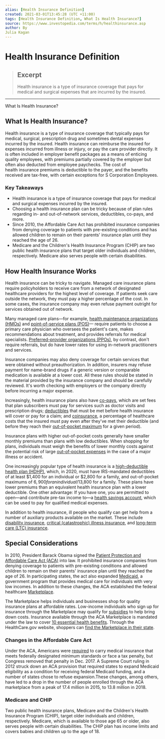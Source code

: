 ```yaml
---
alias: [Health Insurance Definition]
created: 2021-03-01T13:45:28 (UTC +11:00)
tags: [Health Insurance Definition, What Is Health Insurance?]
source: https://www.investopedia.com/terms/h/healthinsurance.asp
author: By
Julia Kagan
---
```


# Health Insurance Definition

> ## Excerpt
> Health insurance is a type of insurance coverage that pays for medical and surgical expenses that are incurred by the insured.

---

What Is Health Insurance?
## What Is Health Insurance?

Health insurance is a type of insurance coverage that typically pays for medical, surgical, prescription drug and sometimes dental expenses incurred by the insured. Health insurance can reimburse the insured for expenses incurred from illness or injury, or pay the care provider directly. It is often included in employer benefit packages as a means of enticing quality employees, with premiums partially covered by the employer but often also deducted from employee paychecks. The cost of health insurance premiums is deductible to the payer, and the benefits received are tax-free, with certain exceptions for S Corporation Employees.

### Key Takeaways

-   Health insurance is a type of insurance coverage that pays for medical and surgical expenses incurred by the insured.
-   Choosing a health insurance plan can be tricky because of plan rules regarding in- and out-of-network services, deductibles, co-pays, and more.
-   Since 2010, the Affordable Care Act has prohibited insurance companies from denying coverage to patients with pre-existing conditions and has allowed children to remain on their parents' insurance plan until they reached the age of 26.
-   Medicare and the Children's Health Insurance Program (CHIP) are two public health insurance plans that target older individuals and children, respectively. Medicare also serves people with certain disabilities.

## How Health Insurance Works

Health insurance can be tricky to navigate. Managed care insurance plans require policyholders to receive care from a network of designated healthcare providers for the highest level of coverage. If patients seek care outside the network, they must pay a higher percentage of the cost. In some cases, the insurance company may even refuse payment outright for services obtained out of network.

Many managed care plans—for example, [health maintenance organizations (HMOs)](https://www.investopedia.com/terms/h/hmo.asp) and [point-of-service plans (POS)](https://www.investopedia.com/terms/p/pointofservice-plan-pos.asp)— require patients to choose a primary care physician who oversees the patient's care, makes recommendations about treatment, and provides referrals for medical specialists. [Preferred-provider organizations (PPOs)](https://www.investopedia.com/terms/p/preferred-provider-organization.asp), by contrast, don't require referrals, but do have lower rates for using in-network practitioners and services.

Insurance companies may also deny coverage for certain services that were obtained without preauthorization. In addition, insurers may refuse payment for name-brand drugs if a generic version or comparable medication is available at a lower cost. All these rules should be stated in the material provided by the insurance company and should be carefully reviewed. It's worth checking with employers or the company directly before incurring a major expense.

Increasingly, health insurance plans also have [co-pays](https://www.investopedia.com/terms/c/copay.asp), which are set fees that plan subscribers must pay for services such as doctor visits and prescription drugs; [deductibles](https://www.investopedia.com/health-insurance-deductible-4773113) that must be met before health insurance will cover or pay for a claim; and [coinsurance](https://www.investopedia.com/terms/c/coinsurance.asp), a percentage of healthcare costs that the insured must pay even after they've met their deductible (and before they reach their [out-of-pocket maximum](https://www.investopedia.com/terms/o/outofpocket-limit.asp) for a given period).

Insurance plans with higher out-of-pocket costs generally have smaller monthly premiums than plans with low deductibles. When shopping for plans, individuals must weigh the benefits of lower monthly costs against the potential risk of large [out-of-pocket expenses](https://www.investopedia.com/terms/o/outofpocket.asp) in the case of a major illness or accident.

One increasingly popular type of health insurance is a [high-deductible health plan (HDHP)](https://www.investopedia.com/terms/h/hdhp.asp), which, in 2020, must have IRS-mandated deductibles of at least $1,400 for an individual or $2,800 for a family, and out-of-pocket maximums of $6,900 for an individual/$13,800 for a family. These plans have lower premiums than an equivalent health insurance plan with a lower deductible. One other advantage: If you have one, you are permitted to open—and contribute pre-tax income to—a [health savings account](https://www.investopedia.com/terms/h/hsa.asp), which can be used to pay for qualified medical expenses.

In addition to health insurance, ill people who qualify can get help from a number of auxiliary products available on the market. These include [disability insurance](https://www.investopedia.com/terms/d/disability-insurance.asp), [critical (catastrophic) illness insurance](https://www.investopedia.com/articles/personal-finance/010416/critical-illness-insurance-who-needs-it.asp), and [long-term care (LTC) insurance](https://www.investopedia.com/terms/l/ltcinsurance.asp).

## Special Considerations

In 2010, President Barack Obama signed the [Patient Protection and Affordable Care Act (ACA)](https://www.investopedia.com/terms/a/affordable-care-act.asp) into law. It prohibited insurance companies from denying coverage to patients with pre-existing conditions and allowed children to remain on their parents' insurance plan until they reached the age of 26. In participating states, the act also expanded [Medicaid](https://www.investopedia.com/terms/m/medicaid.asp), a government program that provides medical care for individuals with very low incomes. In addition to these changes, the ACA established the federal healthcare [Marketplace](https://www.healthcare.gov/glossary/marketplace/).

The Marketplace helps individuals and businesses shop for quality insurance plans at affordable rates. Low-income individuals who sign up for insurance through the Marketplace may qualify for [subsidies](https://www.investopedia.com/terms/s/subsidy.asp) to help bring down costs. Insurance available through the ACA Marketplace is mandated under the law to cover [10 essential health benefits](https://www.healthcare.gov/coverage/what-marketplace-plans-cover/). Through the HealthCare.gov website, shoppers can [find the Marketplace in their state](https://www.healthcare.gov/marketplace-in-your-state/).

### Changes in the Affordable Care Act

Under the ACA, Americans were [required](https://www.investopedia.com/financial-edge/0212/4-types-of-insurance-everyone-needs.aspx) to carry medical insurance that meets federally designated minimum standards or face a tax penalty, but Congress removed that penalty in Dec. 2017. A Supreme Court ruling in 2012 struck down an ACA provision that required states to expand Medicaid eligibility as a condition for receiving federal Medicaid funding, and a number of states chose to refuse expansion.These changes, among others, have led to a drop in the number of people enrolled through the ACA marketplace from a peak of 17.4 million in 2015, to 13.8 million in 2018.

### Medicare and CHIP

Two public health insurance plans, Medicare and the Children's Health Insurance Program (CHIP), target older individuals and children, respectively. Medicare, which is available to those age 65 or older, also serves people with certain disabilities. The CHIP plan has income limits and covers babies and children up to the age of 18.
